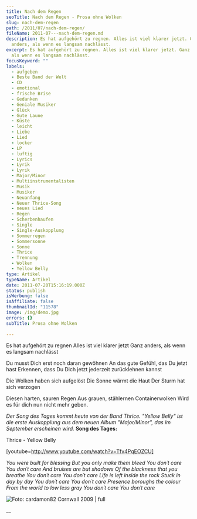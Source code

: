 ```yaml
---
title: Nach dem Regen
seoTitle: Nach dem Regen - Prosa ohne Wolken
slug: nach-dem-regen
path: /2011/07/nach-dem-regen/
fileName: 2011-07---nach-dem-regen.md
description: Es hat aufgehört zu regnen. Alles ist viel klarer jetzt. Ganz
  anders, als wenn es langsam nachlässt.
excerpt: Es hat aufgehört zu regnen. Alles ist viel klarer jetzt. Ganz anders,
  als wenn es langsam nachlässt.
focusKeyword: ""
labels:
  - aufgeben
  - Beste Band der Welt
  - CD
  - emotional
  - frische Brise
  - Gedanken
  - Geniale Musiker
  - Glück
  - Gute Laune
  - Küste
  - leicht
  - Liebe
  - Lied
  - locker
  - LP
  - luftig
  - Lyrics
  - Lyrik
  - Lyrik
  - Major/Minor
  - Multiinstrumentalisten
  - Musik
  - Musiker
  - Neuanfang
  - Neuer Thrice-Song
  - neues Lied
  - Regen
  - Scherbenhaufen
  - Single
  - Single-Auskopplung
  - Sommerregen
  - Sommersonne
  - Sonne
  - Thrice
  - Trennung
  - Wolken
  - Yellow Belly
type: Artikel
typeName: Artikel
date: 2011-07-20T15:16:19.000Z
status: publish
isWerbung: false
isAffiliate: false
thumbnailId: "11578"
image: /img/demo.jpg
errors: {}
subTitle: Prosa ohne Wolken
  
---
```


Es hat aufgehört zu regnen Alles ist viel klarer jetzt Ganz anders, als wenn es
langsam nachlässt

Du musst Dich erst noch daran gewöhnen An das gute Gefühl, das Du jetzt hast
Erkennen, dass Du Dich jetzt jederzeit zurücklehnen kannst

Die Wolken haben sich aufgelöst Die Sonne wärmt die Haut Der Sturm hat sich
verzogen

Diesen harten, sauren Regen Aus grauen, stählernen Containerwolken Wird es für
dich nun nicht mehr geben.

_Der Song des Tages kommt heute von der Band Thrice. "Yellow Belly" ist die
erste Auskopplung aus dem neuen Album "Major/Minor", das im September erscheinen
wird._ **Song des Tages:**

Thrice - Yellow Belly

[youtube=http://www.youtube.com/watch?v=Tfv4PqEOZCU]

_You were built for blessing_ _But you only make them bleed_ _You don´t care_
_You don´t care_ _And bruises are but shadows_ _Of the blackness that you
breathe_ _You don´t care_ _You don´t care_ _Life is left inside the rock_ _Stuck
in day by day_ _You don´t care_ _You don´t care_ _Presence boroughs the colour_
_From the world to low less gray_ _You don´t care_ _You don´t care_

![Foto: cardamon82 Cornwall 2009 | full](http://cardamonchai.files.wordpress.com/2011/07/p51900171.jpg "Foto: cardamon82 Cornwall 2009")

\_\_ <pre></pre>

  